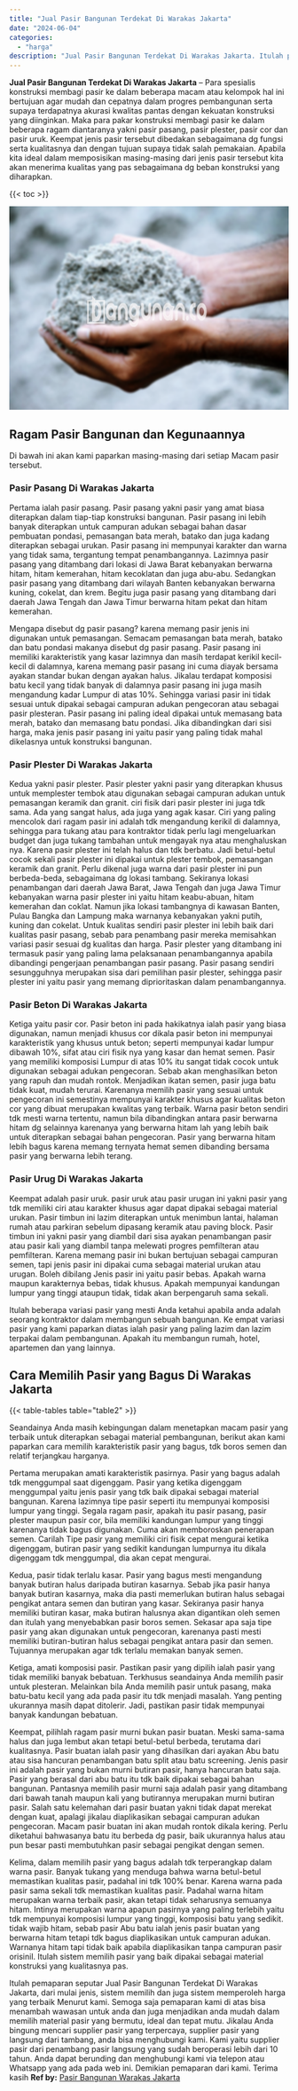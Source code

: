 ```yaml
---
title: "Jual Pasir Bangunan Terdekat Di Warakas Jakarta"
date: "2024-06-04"
categories: 
  - "harga"
description: "Jual Pasir Bangunan Terdekat Di Warakas Jakarta. Itulah pemaparan seputar Jual Pasir Bangunan Terdekat Di Warakas Jakarta, dari mulai jenis, sistem memilih d..."
---
```


**Jual Pasir Bangunan Terdekat Di Warakas Jakarta** – Para spesialis konstruksi membagi pasir ke dalam beberapa macam atau kelompok hal ini bertujuan agar mudah dan cepatnya dalam progres pembangunan serta supaya terdapatnya akurasi kwalitas pantas dengan kekuatan konstruksi yang diinginkan. Maka para pakar konstruksi membagi pasir ke dalam beberapa ragam diantaranya yakni pasir pasang, pasir plester, pasir cor dan pasir uruk. Keempat jenis pasir tersebut dibedakan sebagaimana dg fungsi serta kualitasnya dan dengan tujuan supaya tidak salah pemakaian. Apabila kita ideal dalam memposisikan masing-masing dari jenis pasir tersebut kita akan menerima kualitas yang pas sebagaimana dg beban konstruksi yang diharapkan.

{{< toc >}}

![Jual Pasir Bangunan Terdekat Di Warakas Jakarta](/images/jual-pasir-bangunan-50.png)

## Ragam Pasir Bangunan dan Kegunaannya

Di bawah ini akan kami paparkan masing-masing dari setiap Macam pasir tersebut.

### Pasir Pasang Di Warakas Jakarta

Pertama ialah pasir pasang. Pasir pasang yakni pasir yang amat biasa diterapkan dalam tiap-tiap konstruksi bangunan. Pasir pasang ini lebih banyak diterapkan untuk campuran adukan sebagai bahan dasar pembuatan pondasi, pemasangan bata merah, batako dan juga kadang diterapkan sebagai urukan. Pasir pasang ini mempunyai karakter dan warna yang tidak sama, tergantung tempat penambangannya. Lazimnya pasir pasang yang ditambang dari lokasi di Jawa Barat kebanyakan berwarna hitam, hitam kemerahan, hitam kecoklatan dan juga abu-abu. Sedangkan pasir pasang yang ditambang dari wilayah Banten kebanyakan berwarna kuning, cokelat, dan krem. Begitu juga pasir pasang yang ditambang dari daerah Jawa Tengah dan Jawa Timur berwarna hitam pekat dan hitam kemerahan.

Mengapa disebut dg pasir pasang? karena memang pasir jenis ini digunakan untuk pemasangan. Semacam pemasangan bata merah, batako dan batu pondasi makanya disebut dg pasir pasang. Pasir pasang ini memiliki karakteristik yang kasar lazimnya dan masih terdapat kerikil kecil-kecil di dalamnya, karena memang pasir pasang ini cuma diayak bersama ayakan standar bukan dengan ayakan halus. Jikalau terdapat komposisi batu kecil yang tidak banyak di dalamnya pasir pasang ini juga masih mengandung kadar Lumpur di atas 10%. Sehingga variasi pasir ini tidak sesuai untuk dipakai sebagai campuran adukan pengecoran atau sebagai pasir plesteran. Pasir pasang ini paling ideal dipakai untuk memasang bata merah, batako dan memasang batu pondasi. Jika dibandingkan dari sisi harga, maka jenis pasir pasang ini yaitu pasir yang paling tidak mahal dikelasnya untuk konstruksi bangunan.

### Pasir Plester Di Warakas Jakarta

Kedua yakni pasir plester. Pasir plester yakni pasir yang diterapkan khusus untuk memplester tembok atau digunakan sebagai campuran adukan untuk pemasangan keramik dan granit. ciri fisik dari pasir plester ini juga tdk sama. Ada yang sangat halus, ada juga yang agak kasar. Ciri yang paling mencolok dari ragam pasir ini adalah tdk mengandung kerikil di dalamnya, sehingga para tukang atau para kontraktor tidak perlu lagi mengeluarkan budget dan juga tukang tambahan untuk mengayak nya atau menghaluskan nya. Karena pasir plester ini telah halus dan tdk berbatu. Jadi betul-betul cocok sekali pasir plester ini dipakai untuk plester tembok, pemasangan keramik dan granit. Perlu dikenal juga warna dari pasir plester ini pun berbeda-beda, sebagaimana dg lokasi tambang. Sekiranya lokasi penambangan dari daerah Jawa Barat, Jawa Tengah dan juga Jawa Timur kebanyakan warna pasir plester ini yaitu hitam keabu-abuan, hitam kemerahan dan coklat. Namun jika lokasi tambangnya di kawasan Banten, Pulau Bangka dan Lampung maka warnanya kebanyakan yakni putih, kuning dan cokelat. Untuk kualitas sendiri pasir plester ini lebih baik dari kualitas pasir pasang, sebab para penambang pasir mereka memisahkan variasi pasir sesuai dg kualitas dan harga. Pasir plester yang ditambang ini termasuk pasir yang paling lama pelaksanaan penambangannya apabila dibandingi pengerjaan penambangan pasir pasang. Pasir pasang sendiri sesungguhnya merupakan sisa dari pemilihan pasir plester, sehingga pasir plester ini yaitu pasir yang memang diprioritaskan dalam penambangannya.

### Pasir Beton Di Warakas Jakarta

Ketiga yaitu pasir cor. Pasir beton ini pada hakikatnya ialah pasir yang biasa digunakan, namun menjadi khusus cor dikala pasir beton ini mempunyai karakteristik yang khusus untuk beton; seperti mempunyai kadar lumpur dibawah 10%, sifat atau ciri fisik nya yang kasar dan hemat semen. Pasir yang memiliki komposisi Lumpur di atas 10% itu sangat tidak cocok untuk digunakan sebagai adukan pengecoran. Sebab akan menghasilkan beton yang rapuh dan mudah rontok. Menjadikan ikatan semen, pasir juga batu tidak kuat, mudah terurai. Karenanya memilih pasir yang sesuai untuk pengecoran ini semestinya mempunyai karakter khusus agar kualitas beton cor yang dibuat merupakan kwalitas yang terbaik. Warna pasir beton sendiri tdk mesti warna tertentu, namun bila dibandingkan antara pasir berwarna hitam dg selainnya karenanya yang berwarna hitam lah yang lebih baik untuk diterapkan sebagai bahan pengecoran. Pasir yang berwarna hitam lebih bagus karena memang ternyata hemat semen dibanding bersama pasir yang berwarna lebih terang.

### Pasir Urug Di Warakas Jakarta

Keempat adalah pasir uruk. pasir uruk atau pasir urugan ini yakni pasir yang tdk memiliki ciri atau karakter khusus agar dapat dipakai sebagai material urukan. Pasir timbun ini lazim diterapkan untuk menimbun lantai, halaman rumah atau parkiran sebelum dipasang keramik atau paving block. Pasir timbun ini yakni pasir yang diambil dari sisa ayakan penambangan pasir atau pasir kali yang diambil tanpa melewati progres pemfilteran atau pemfilteran. Karena memang pasir ini bukan bertujuan sebagai campuran semen, tapi jenis pasir ini dipakai cuma sebagai material urukan atau urugan. Boleh dibilang Jenis pasir ini yaitu pasir bebas. Apakah warna maupun karakternya bebas, tidak khusus. Apakah mempunyai kandungan lumpur yang tinggi ataupun tidak, tidak akan berpengaruh sama sekali.

Itulah beberapa variasi pasir yang mesti Anda ketahui apabila anda adalah seorang kontraktor dalam membangun sebuah bangunan. Ke empat variasi pasir yang kami paparkan diatas ialah pasir yang paling lazim dan lazim terpakai dalam pembangunan. Apakah itu membangun rumah, hotel, apartemen dan yang lainnya.

## Cara Memilih Pasir yang Bagus Di Warakas Jakarta

{{< table-tables table="table2" >}}

Seandainya Anda masih kebingungan dalam menetapkan macam pasir yang terbaik untuk diterapkan sebagai material pembangunan, berikut akan kami paparkan cara memilih karakteristik pasir yang bagus, tdk boros semen dan relatif terjangkau harganya.

Pertama merupakan amati karakteristik pasirnya. Pasir yang bagus adalah tdk menggumpal saat digenggam. Pasir yang ketika digenggam menggumpal yaitu jenis pasir yang tdk baik dipakai sebagai material bangunan. Karena lazimnya tipe pasir seperti itu mempunyai komposisi lumpur yang tinggi. Segala ragam pasir, apakah itu pasir pasang, pasir plester maupun pasir cor, bila memiliki kandungan lumpur yang tinggi karenanya tidak bagus digunakan. Cuma akan memboroskan penerapan semen. Carilah Tipe pasir yang memiliki ciri fisik cepat mengurai ketika digenggam, butiran pasir yang sedikit kandungan lumpurnya itu dikala digenggam tdk menggumpal, dia akan cepat mengurai.

Kedua, pasir tidak terlalu kasar. Pasir yang bagus mesti mengandung banyak butiran halus daripada butiran kasarnya. Sebab jika pasir hanya banyak butiran kasarnya, maka dia pasti memerlukan butiran halus sebagai pengikat antara semen dan butiran yang kasar. Sekiranya pasir hanya memiliki butiran kasar, maka butiran halusnya akan digantikan oleh semen dan itulah yang menyebabkan pasir boros semen. Sekasar apa saja tipe pasir yang akan digunakan untuk pengecoran, karenanya pasti mesti memiliki butiran-butiran halus sebagai pengikat antara pasir dan semen. Tujuannya merupakan agar tdk terlalu memakan banyak semen.

Ketiga, amati komposisi pasir. Pastikan pasir yang dipilih ialah pasir yang tidak memiliki banyak bebatuan. Terkhusus seandainya Anda memilih pasir untuk plesteran. Melainkan bila Anda memilih pasir untuk pasang, maka batu-batu kecil yang ada pada pasir itu tdk menjadi masalah. Yang penting ukurannya masih dapat ditolerir. Jadi, pastikan pasir tidak mempunyai banyak kandungan bebatuan.

Keempat, pilihlah ragam pasir murni bukan pasir buatan. Meski sama-sama halus dan juga lembut akan tetapi betul-betul berbeda, terutama dari kualitasnya. Pasir buatan ialah pasir yang dihasilkan dari ayakan Abu batu atau sisa hancuran penambangan batu split atau batu screening. Jenis pasir ini adalah pasir yang bukan murni butiran pasir, hanya hancuran batu saja. Pasir yang berasal dari abu batu itu tdk baik dipakai sebagai bahan bangunan. Pantasnya memilih pasir murni saja adalah pasir yang ditambang dari bawah tanah maupun kali yang butirannya merupakan murni butiran pasir. Salah satu kelemahan dari pasir buatan yakni tidak dapat merekat dengan kuat, apalagi jikalau diaplikasikan sebagai campuran adukan pengecoran. Macam pasir buatan ini akan mudah rontok dikala kering. Perlu diketahui bahwasanya batu itu berbeda dg pasir, baik ukurannya halus atau pun besar pasti membutuhkan pasir sebagai pengikat dengan semen.

Kelima, dalam memilih pasir yang bagus adalah tdk terperangkap dalam warna pasir. Banyak tukang yang menduga bahwa warna betul-betul memastikan kualitas pasir, padahal ini tdk 100% benar. Karena warna pada pasir sama sekali tdk memastikan kualitas pasir. Padahal warna hitam merupakan warna terbaik pasir, akan tetapi tidak seharusnya semuanya hitam. Intinya merupakan warna apapun pasirnya yang paling terlebih yaitu tdk mempunyai komposisi lumpur yang tinggi, komposisi batu yang sedikit. tidak wajib hitam, sebab pasir Abu batu ialah jenis pasir buatan yang berwarna hitam tetapi tdk bagus diaplikasikan untuk campuran adukan. Warnanya hitam tapi tidak baik apabila diaplikasikan tanpa campuran pasir orisinil. Itulah sistem memilih pasir yang baik dipakai sebagai material konstruksi yang kualitasnya pas.

Itulah pemaparan seputar Jual Pasir Bangunan Terdekat Di Warakas Jakarta, dari mulai jenis, sistem memilih dan juga sistem memperoleh harga yang terbaik Menurut kami. Semoga saja pemaparan kami di atas bisa menambah wawasan untuk anda dan juga menjadikan anda mudah dalam memilih material pasir yang bermutu, ideal dan tepat mutu. Jikalau Anda bingung mencari supplier pasir yang terpercaya, supplier pasir yang langsung dari tambang, anda bisa menghubungi kami. Kami yaitu supplier pasir dari penambang pasir langsung yang sudah beroperasi lebih dari 10 tahun. Anda dapat berunding dan menghubungi kami via telepon atau Whatsapp yang ada pada web ini. Demikian pemaparan dari kami. Terima kasih
**Ref by:** [Pasir Bangunan Warakas Jakarta](https://id.wikipedia.org/wiki/Pasir)

